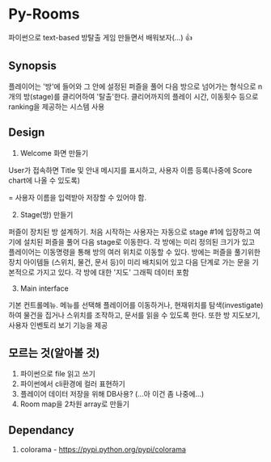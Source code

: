 # Py-Rooms

파이썬으로 text-based 방탈출 게임 만들면서 배워보자(...) :+1:

## Synopsis

  플레이어는 '방'에 들어와 그 안에 설정된 퍼즐을 풀어 다음 방으로 넘어가는 형식으로 n개의 방(stage)를 클리어하여 '탈출'한다. 클리어까지의 플레이 시간, 이동횟수 등으로 ranking을 제공하는 시스템 사용

## Design

1. Welcome 화면 만들기

  User가 접속하면 Title 및 안내 메시지를 표시하고, 사용자 이름 등록(나중에 Score chart에 나올 수 있도록)

  = 사용자 이름을 입력받아 저장할 수 있어야 함.

2. Stage(방) 만들기

  퍼즐이 장치된 방 설계하기. 처음 시작하는 사용자는 자동으로 stage #1에 입장하고 여기에 설치된 퍼즐을 풀어 다음 stage로 이동한다. 각 방에는 미리 정의된 크기가 있고 플레이어는 이동명령을 통해 방의 여러 위치로 이동할 수 있다. 방에는 퍼즐을 풀기위한 장치 아이템들 (스위치, 물건, 문서 등)이 미리 배치되어 있고 다음 단계로 가는 문을 기본적으로 가지고 있다. 각 방에 대한 '지도' 그래픽 데이터 포함

3. Main interface

  기본 컨트롤메뉴. 메뉴를 선택해 플레이어를 이동하거나, 현재위치를 탐색(investigate)하여 물건을 집거나 스위치를 조작하고, 문서를 읽을 수 있도록 한다. 또한 방 지도보기, 사용자 인벤토리 보기 기능을 제공

## 모르는 것(알아볼 것)

1. 파이썬으로 file 읽고 쓰기
2. 파이썬에서 cli환경에 컬러 표현하기
3. 플레이어 데이터 저장을 위해 DB사용? (...아 이건 좀 나중에...)
4. Room map을 2차원 array로 만들기

## Dependancy

1. colorama - https://pypi.python.org/pypi/colorama
